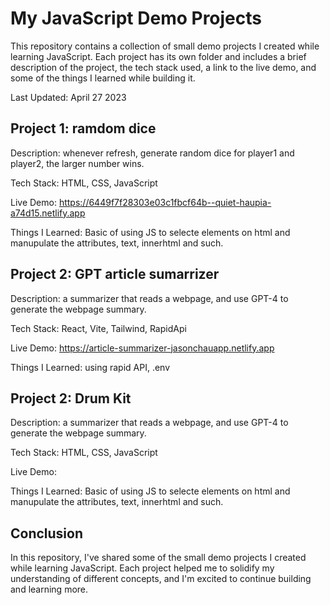 # My JavaScript Demo Projects

This repository contains a collection of small demo projects I created while learning JavaScript. Each project has its own folder and includes a brief description of the project, the tech stack used, a link to the live demo, and some of the things I learned while building it.

Last Updated: April 27 2023

## Project 1: ramdom dice

Description: whenever refresh, generate random dice for player1 and player2, the larger number wins.

Tech Stack: HTML, CSS, JavaScript

Live Demo: https://6449f7f28303e03c1fbcf64b--quiet-haupia-a74d15.netlify.app

Things I Learned: Basic of using JS to selecte elements on html and manupulate the attributes, text, innerhtml and such.


## Project 2: GPT article sumarrizer

Description: a summarizer that reads a webpage, and use GPT-4 to generate the webpage summary.

Tech Stack: React, Vite, Tailwind, RapidApi

Live Demo: https://article-summarizer-jasonchauapp.netlify.app

Things I Learned: using rapid API, .env

## Project 2: Drum Kit

Description: a summarizer that reads a webpage, and use GPT-4 to generate the webpage summary.

Tech Stack: HTML, CSS, JavaScript

Live Demo: 

Things I Learned: Basic of using JS to selecte elements on html and manupulate the attributes, text, innerhtml and such.


## Conclusion

In this repository, I've shared some of the small demo projects I created while learning JavaScript. Each project helped me to solidify my understanding of different concepts, and I'm excited to continue building and learning more.
